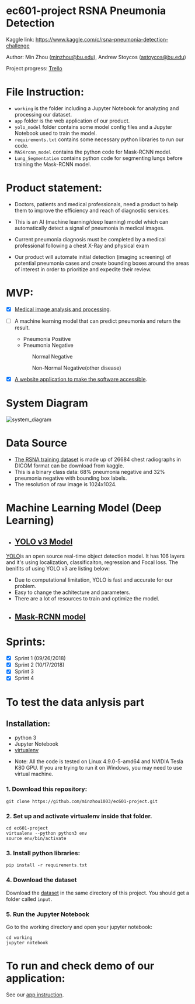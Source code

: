 # ec601-project RSNA Pneumonia Detection
 
Kaggle link: https://www.kaggle.com/c/rsna-pneumonia-detection-challenge

Author: 
Min Zhou (minzhou@bu.edu), Andrew Stoycos (astoycos@bu.edu)

Project progress:
[Trello](https://trello.com/b/tm5CsmTN/sprint-1) 


# File Instruction:
* `working`  is the folder including a Jupyter Notebook for analyzing and processing our dataset.
* `app` folder is the web application of our product.
* `yolo_model` folder contains some model config files and a Jupyter Notebook used to train the model.
* `requirements.txt` contains some necessary python libraries to run our code.
* `MASKrcnn_model` contains the python code for Mask-RCNN model.
* `Lung_Segmentation` contains python code for segmenting lungs before training the Mask-RCNN model. 

# Product statement:

* Doctors, patients and medical professionals, need a product to help 
them to improve the efficiency and reach of diagnostic services. 

* This is an AI (machine learning/deep learning) model which can automatically detect a signal of pneumonia in medical images. 

* Current pneumonia diagnosis must be completed by a medical professional following a chest X-Ray and physical exam

* Our product will automate initial detection (imaging screening) of potential pneumonia cases and create bounding boxes around the areas of interest in order to prioritize and expedite their review. 


# MVP:

 - [x] [Medical image analysis and processing](https://github.com/minzhou1003/ec601-project/blob/master/data-analysis-of-rsna-library.ipynb).</li>
 - [ ] A machine learning model that can predict pneumonia and return the result.
    <ul>
    <li>Pneumonia Positive</li>
    <li>Pneumonia Negative</li>
      <ul>Normal Negative</ul>
      <ul>Non-Normal Negative(other disease)</ul>
    </ul>
  - [x] [A website application to make the software accessible](https://github.com/minzhou1003/ec601-project/tree/master/app).


# System Diagram
![system_diagram](app/static/system_diagram.jpg)

# Data Source

- [The RSNA training dataset](https://www.kaggle.com/c/rsna-pneumonia-detection-challenge/data) is made up of 26684 chest radiographs in DICOM format can be download from kaggle. 
- This is a binary class data: 68% pneumonia negative and 32% pneumonia negative with bounding box labels.
- The resolution of raw image is 1024x1024.


# Machine Learning Model (Deep Learning)

* ## [YOLO v3 Model](https://github.com/minzhou1003/ec601-project/tree/master/yolo_model)

[YOLO](https://pjreddie.com/darknet/yolo/)is an open source real-time object detection model. It has 106 layers and it's using localization, classificaiton, regression and Focal loss. The benifits of using YOLO v3 are listing below:

- Due to computational limitation, YOLO is fast and accurate for our problem.
- Easy to change the achitecture and parameters.
- There are a lot of resources to train and optimize the model.



* ## [Mask-RCNN model](https://github.com/minzhou1003/ec601-project/tree/master/MASKrcnn_model)


# Sprints:

- [x] Sprint 1 (09/26/2018) 
- [x] Sprint 2 (10/17/2018)
- [x] Sprint 3 
- [x] Sprint 4

# To test the data anlysis part

## Installation:
- python 3
- Jupyter Notebook
- [virtualenv](https://cloud.google.com/python/setup)
* Note: All the code is tested on Linux 4.9.0-5-amd64 and NVIDIA Tesla K80 GPU. If you are trying to run it on Windows, you may need to use virtual machine.

### 1. Download this repository:
```
git clone https://github.com/minzhou1003/ec601-project.git
```

### 2. Set up and activate virtualenv inside that folder.
```
cd ec601-project
virtualenv --python python3 env
source env/bin/activate
```

### 3. Install python libraries:
```
pip install -r requirements.txt
```

### 4. Download the dataset
Download the [dataset](https://www.kaggle.com/c/rsna-pneumonia-detection-challenge/data) in the same directory of this project. You should get a folder called `input`.

### 5. Run the Jupyter Notebook
Go to the working directory and open your jupyter notebook:
```
cd working
jupyter notebook
```

# To run and check demo of our application:
See our [app instruction](https://github.com/minzhou1003/ec601-project/tree/master/app#web-application-for-pneumonia-detection).
